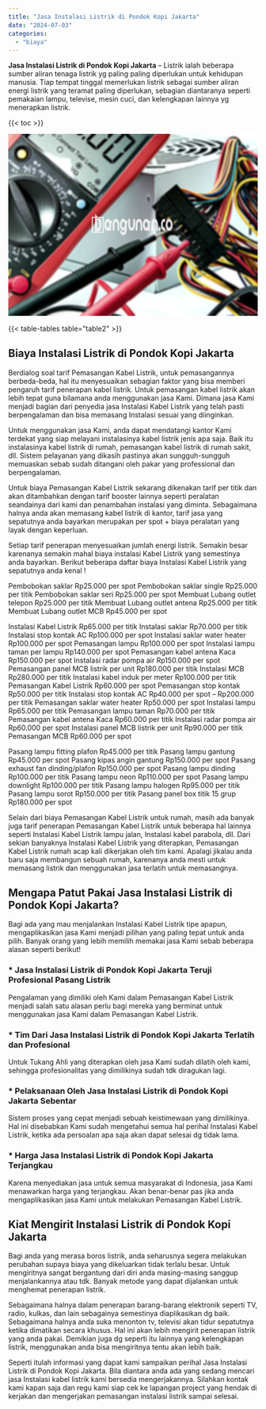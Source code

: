 ```yaml
---
title: "Jasa Instalasi Listrik di Pondok Kopi Jakarta"
date: "2024-07-03"
categories: 
  - "biaya"
---
```


**Jasa Instalasi Listrik di Pondok Kopi Jakarta** – Listrik ialah beberapa sumber aliran tenaga listrik yg paling paling diperlukan untuk kehidupan manusia. Tiap tempat tinggal memerlukan listrik sebagai sumber aliran energi listrik yang teramat paling diperlukan, sebagian diantaranya seperti pemakaian lampu, televise, mesin cuci, dan kelengkapan lainnya yg menerapkan listrik.

{{< toc >}}

![Jasa Instalasi Listrik di Pondok Kopi Jakarta](/images/instalasi-listrik-murah39.png)

{{< table-tables table="table2" >}}

## Biaya Instalasi Listrik di Pondok Kopi Jakarta

Berdialog soal tarif Pemasangan Kabel Listrik, untuk pemasangannya berbeda-beda, hal itu menyesuaikan sebagian faktor yang bisa memberi pengaruh tarif penerapan kabel listrik. Untuk pemasangan kabel listrik akan lebih tepat guna bilamana anda menggunakan jasa Kami. Dimana jasa Kami menjadi bagian dari penyedia jasa Instalasi Kabel Listrik yang telah pasti berpengalaman dan bisa memasang Instalasi sesuai yang diinginkan.

Untuk menggunakan jasa Kami, anda dapat mendatangi kantor Kami terdekat yang siap melayani instalasinya kabel listrik jenis apa saja. Baik itu instalasinya kabel listrik di rumah, pemasangan kabel listrik di rumah sakit, dll. Sistem pelayanan yang dikasih pastinya akan sungguh-sungguh memuaskan sebab sudah ditangani oleh pakar yang professional dan berpengalaman.

Untuk biaya Pemasangan Kabel Listrik sekarang dikenakan tarif per titik dan akan ditambahkan dengan tarif booster lainnya seperti peralatan seandainya dari kami dan penambahan instalasi yang diminta. Sebagaimana halnya anda akan memasang kabel listrik di kantor, tarif jasa yang sepatutnya anda bayarkan merupakan per spot + biaya peralatan yang layak dengan keperluan.

Setiap tarif penerapan menyesuaikan jumlah energi listrik. Semakin besar karenanya semakin mahal biaya instalasi Kabel Listrik yang semestinya anda bayarkan. Berikut beberapa daftar biaya Instalasi Kabel Listrik yang sepatutnya anda kenal !

Pembobokan saklar Rp25.000 per spot Pembobokan saklar single Rp25.000 per titik Pembobokan saklar seri Rp25.000 per spot Membuat Lubang outlet telepon Rp25.000 per titik Membuat Lubang outlet antena Rp25.000 per titik Membuat Lubang outlet MCB Rp45.000 per spot

Instalasi Kabel Listrik Rp65.000 per titik Instalasi saklar Rp70.000 per titik Instalasi stop kontak AC Rp100.000 per spot Instalasi saklar water heater Rp100.000 per spot Pemasangan lampu Rp100.000 per spot Instalasi lampu taman per lampu Rp140.000 per spot Pemasangan kabel antena Kaca Rp150.000 per spot Instalasi radar pompa air Rp150.000 per spot Pemasangan panel MCB listrik per unit Rp180.000 per titik Instalasi MCB Rp280.000 per titik Instalasi kabel induk per meter Rp100.000 per titik Pemasangan Kabel Listrik Rp60.000 per spot Pemasangan stop kontak Rp50.000 per titik Instalasi stop kontak AC Rp40.000 per spot – Rp200.000 per titik Pemasangan saklar water heater Rp50.000 per spot Instalasi lampu Rp65.000 per titik Pemasangan lampu taman Rp70.000 per titik Pemasangan kabel antena Kaca Rp60.000 per titik Instalasi radar pompa air Rp60.000 per spot Instalasi panel MCB listrik per unit Rp90.000 per titik Pemasangan MCB Rp60.000 per spot

Pasang lampu fitting plafon Rp45.000 per titik Pasang lampu gantung Rp45.000 per spot Pasang kipas angin gantung Rp150.000 per spot Pasang exhaust fan dinding/plafon Rp150.000 per spot Pasang lampu dinding Rp100.000 per titik Pasang lampu neon Rp110.000 per spot Pasang lampu downlight Rp100.000 per titik Pasang lampu halogen Rp95.000 per titik Pasang lampu sorot Rp150.000 per titik Pasang panel box titik 15 grup Rp180.000 per spot

Selain dari biaya Pemasangan Kabel Listrik untuk rumah, masih ada banyak juga tarif penerapan Pemasangan Kabel Listrik untuk beberapa hal lainnya seperti Instalasi Kabel Listrik lampu jalan, Instalasi kabel parabola, dll. Dari sekian banyaknya Instalasi Kabel Listrik yang diterapkan, Pemasangan Kabel Listrik rumah acap kali dikerjakan oleh tim kami. Apalagi jikalau anda baru saja membangun sebuah rumah, karenanya anda mesti untuk memasang listrik dan menggunakan jasa terlatih untuk memasangnya.

## Mengapa Patut Pakai Jasa Instalasi Listrik di Pondok Kopi Jakarta?

Bagi ada yang mau menjalankan Instalasi Kabel Listrik tipe apapun, mengaplikasikan jasa Kami menjadi pilihan yang paling tepat untuk anda pilih. Banyak orang yang lebih memilih memakai jasa Kami sebab beberapa alasan seperti berikut!

### \* Jasa Instalasi Listrik di Pondok Kopi Jakarta Teruji Profesional Pasang Listrik

Pengalaman yang dimiliki oleh Kami dalam Pemasangan Kabel Listrik menjadi salah satu alasan perlu bagi mereka yang berminat untuk menggunakan jasa Kami dalam Pemasangan Kabel Listrik.

### \* Tim Dari Jasa Instalasi Listrik di Pondok Kopi Jakarta Terlatih dan Profesional

Untuk Tukang Ahli yang diterapkan oleh jasa Kami sudah dilatih oleh kami, sehingga profesionalitas yang dimilikinya sudah tdk diragukan lagi.

### \* Pelaksanaan Oleh Jasa Instalasi Listrik di Pondok Kopi Jakarta Sebentar

Sistem proses yang cepat menjadi sebuah keistimewaan yang dimilikinya. Hal ini disebabkan Kami sudah mengetahui semua hal perihal Instalasi Kabel Listrik, ketika ada persoalan apa saja akan dapat selesai dg tidak lama.

### \* Harga Jasa Instalasi Listrik di Pondok Kopi Jakarta Terjangkau

Karena menyediakan jasa untuk semua masyarakat di Indonesia, jasa Kami menawarkan harga yang terjangkau. Akan benar-benar pas jika anda mengaplikasikan jasa Kami untuk melakukan Pemasangan Kabel Listrik.

## Kiat Mengirit Instalasi Listrik di Pondok Kopi Jakarta


Bagi anda yang merasa boros listrik, anda seharusnya segera melakukan perubahan supaya biaya yang dikeluarkan tidak terlalu besar. Untuk mengiritnya sangat bergantung dari diri anda masing-masing sanggup menjalankannya atau tdk. Banyak metode yang dapat dijalankan untuk menghemat penerapan listrik.

Sebagaimana halnya dalam penerapan barang-barang elektronik seperti TV, radio, kulkas, dan lain sebagainya semestinya diaplikasikan dg baik. Sebagaimana halnya anda suka menonton tv, televisi akan tidur sepatutnya ketika dimatikan secara khusus. Hal ini akan lebih mengirit penerapan listrik yang anda pakai. Demikian juga dg seperti itu lainnya yang kelengkapan listrik, menggunakan anda bisa mengiritnya tentu akan lebih baik.

Seperti itulah informasi yang dapat kami sampaikan perihal Jasa Instalasi Listrik di Pondok Kopi Jakarta. Bila diantara anda ada yang sedang mencari jasa Instalasi kabel listrik kami bersedia mengerjakannya. Silahkan kontak kami kapan saja dan regu kami siap cek ke lapangan project yang hendak di kerjakan dan mengerjakan pemasangan instalasi listrik sampai selesai.
